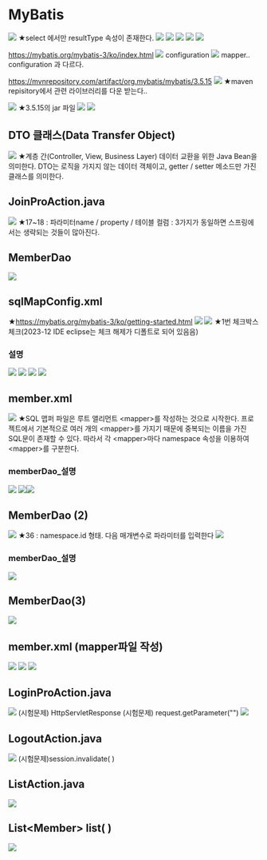 # MyBatis
![](../image/Pasted%20image%2020240412090917.png)
★select 에서만 resultType 속성이 존재한다.
![](../image/Pasted%20image%2020240412090941.png)
![](../image/Pasted%20image%2020240412091021.png)
![](../image/Pasted%20image%2020240412091130.png)
![](../image/Pasted%20image%2020240412091236.png)
![](../image/Pasted%20image%2020240412091344.png)


https://mybatis.org/mybatis-3/ko/index.html
![](../image/Pasted%20image%2020240412091855.png)
configuration
![](../image/Pasted%20image%2020240412091824.png)
mapper.. configuration 과 다르다.

https://mvnrepository.com/artifact/org.mybatis/mybatis/3.5.15
![](../image/Pasted%20image%2020240412092059.png)
★maven repisitory에서 관련 라이브러리를 다운 받는다..

![](../image/Pasted%20image%2020240412092152.png)
★3.5.15의 jar 파일
![](../image/240412_Image20240412092211.png)
![](../image/Pasted%20image%2020240412094133.png)

## DTO 클래스(Data Transfer Object)
![](../image/Pasted%20image%2020240412094252.png)
★계층 간(Controller, View, Business Layer) 데이터 교환을 위한 Java Bean을 의미한다. DTO는 로직을 가지지 않는 데이터 객체이고, getter / setter 메소드만 가진 클래스를 의미한다.


## JoinProAction.java
![](../image/Pasted%20image%2020240412112052.png)
★17~18 : 파라미터name / property /  테이블 컬럼 : 3가지가 동일하면 스프링에서는 생략되는 것들이 많아진다.


## MemberDao
![](../image/Pasted%20image%2020240412113332.png)

## sqlMapConfig.xml
★https://mybatis.org/mybatis-3/ko/getting-started.html
![](../image/Pasted%20image%2020240412113619.png)
![](../image/Pasted%20image%2020240412120130.png)
★1번 체크박스 체크(2023-12 IDE eclipse는 체크 해제가 디폴트로 되어 있음음)

### 설명
![](../image/Pasted%20image%2020240412120156.png)
![](../image/Pasted%20image%2020240412121209.png)
![](../image/Pasted%20image%2020240412121902.png)
![](../image/Pasted%20image%2020240412122152.png)


## member.xml
![](../image/Pasted%20image%2020240412122746.png)
★SQL 맵퍼 파일은 루트 앨리먼트 \<mapper>를 작성하는 것으로 시작한다. 프로젝트에서 기본적으로 여러 개의 \<mapper>를 가지기 때문에 중복되는 이름을 가진 SQL문이 존재할 수 있다. 따라서 각 \<mapper>마다 namespace 속성을 이용하여 \<mapper>를 구분한다.


### memberDao_설명
![](../image/Pasted%20image%2020240412123244.png)
![](../image/Pasted%20image%2020240412124926.png)![](../image/Pasted%20image%2020240412140550.png)


## MemberDao (2)
![](../image/Pasted%20image%2020240412142536.png)
★36 : namespace.id 형태. 다음 매개변수로 파라미터를 입력한다
![](../image/Pasted%20image%2020240412143014.png)


### memberDao_설명
![](../image/Pasted%20image%2020240412144020.png)

## MemberDao(3)
![](../image/Pasted%20image%2020240412144404.png)


## member.xml (mapper파일 작성)
![](../image/Pasted%20image%2020240412144811.png)
![](../image/Pasted%20image%2020240412150555.png)
![](../image/Pasted%20image%2020240412151435.png)


## LoginProAction.java
![](../image/Pasted%20image%2020240412160630.png)
(시험문제) HttpServletResponse
(시험문제) request.getParameter("")
![](../image/Pasted%20image%2020240412161449.png)


## LogoutAction.java
![](../image/Pasted%20image%2020240412163745.png)
(시험문제)session.invalidate( )


## ListAction.java
![](../image/Pasted%20image%2020240412164457.png)

## List\<Member> list( )
![](../image/Pasted%20image%2020240412164956.png)
